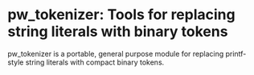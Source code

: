 # pw\_tokenizer: Tools for replacing string literals with binary tokens
pw\_tokenizer is a portable, general purpose module for replacing printf-style
string literals with compact binary tokens.

